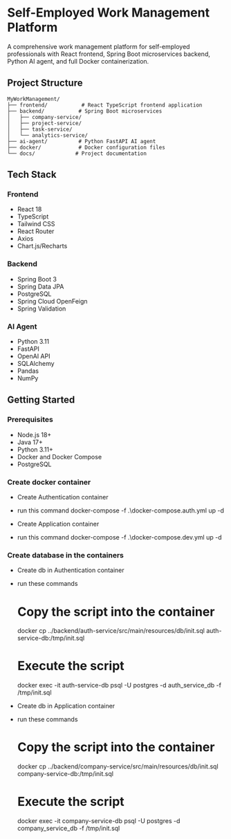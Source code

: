 # Self-Employed Work Management Platform

A comprehensive work management platform for self-employed professionals with React frontend, Spring Boot microservices backend, Python AI agent, and full Docker containerization.

## Project Structure

```
MyWorkManagement/
├── frontend/           # React TypeScript frontend application
├── backend/           # Spring Boot microservices
│   ├── company-service/
│   ├── project-service/
│   ├── task-service/
│   └── analytics-service/
├── ai-agent/          # Python FastAPI AI agent
├── docker/            # Docker configuration files
└── docs/             # Project documentation
```

## Tech Stack

### Frontend
- React 18
- TypeScript
- Tailwind CSS
- React Router
- Axios
- Chart.js/Recharts

### Backend
- Spring Boot 3
- Spring Data JPA
- PostgreSQL
- Spring Cloud OpenFeign
- Spring Validation

### AI Agent
- Python 3.11
- FastAPI
- OpenAI API
- SQLAlchemy
- Pandas
- NumPy

## Getting Started

### Prerequisites
- Node.js 18+
- Java 17+
- Python 3.11+
- Docker and Docker Compose
- PostgreSQL


### Create docker container
- Create Authentication container
- run this command
docker-compose -f .\docker-compose.auth.yml up -d

- Create Application container
- run this command
docker-compose -f .\docker-compose.dev.yml up -d

### Create database in the containers
- Create db in Authentication container
- run these commands
    # Copy the script into the container
    docker cp ../backend/auth-service/src/main/resources/db/init.sql auth-service-db:/tmp/init.sql

    # Execute the script
    docker exec -it  auth-service-db psql -U postgres -d auth_service_db -f /tmp/init.sql

- Create db in Application container
- run these commands
    # Copy the script into the container
    docker cp ../backend/company-service/src/main/resources/db/init.sql company-service-db:/tmp/init.sql

    # Execute the script
    docker exec -it company-service-db psql -U postgres -d company_service_db -f /tmp/init.sql
